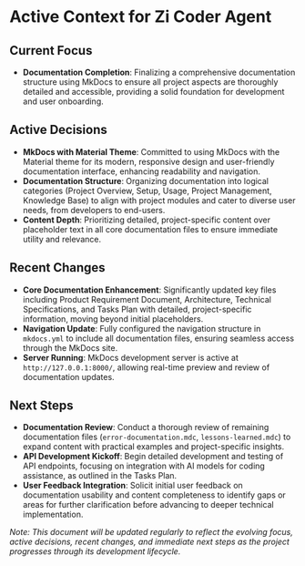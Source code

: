 # Active Context for Zi Coder Agent

## Current Focus
- **Documentation Completion**: Finalizing a comprehensive documentation structure using MkDocs to ensure all project aspects are thoroughly detailed and accessible, providing a solid foundation for development and user onboarding.

## Active Decisions
- **MkDocs with Material Theme**: Committed to using MkDocs with the Material theme for its modern, responsive design and user-friendly documentation interface, enhancing readability and navigation.
- **Documentation Structure**: Organizing documentation into logical categories (Project Overview, Setup, Usage, Project Management, Knowledge Base) to align with project modules and cater to diverse user needs, from developers to end-users.
- **Content Depth**: Prioritizing detailed, project-specific content over placeholder text in all core documentation files to ensure immediate utility and relevance.

## Recent Changes
- **Core Documentation Enhancement**: Significantly updated key files including Product Requirement Document, Architecture, Technical Specifications, and Tasks Plan with detailed, project-specific information, moving beyond initial placeholders.
- **Navigation Update**: Fully configured the navigation structure in `mkdocs.yml` to include all documentation files, ensuring seamless access through the MkDocs site.
- **Server Running**: MkDocs development server is active at `http://127.0.0.1:8000/`, allowing real-time preview and review of documentation updates.

## Next Steps
- **Documentation Review**: Conduct a thorough review of remaining documentation files (`error-documentation.mdc`, `lessons-learned.mdc`) to expand content with practical examples and project-specific insights.
- **API Development Kickoff**: Begin detailed development and testing of API endpoints, focusing on integration with AI models for coding assistance, as outlined in the Tasks Plan.
- **User Feedback Integration**: Solicit initial user feedback on documentation usability and content completeness to identify gaps or areas for further clarification before advancing to deeper technical implementation.

*Note: This document will be updated regularly to reflect the evolving focus, active decisions, recent changes, and immediate next steps as the project progresses through its development lifecycle.*
